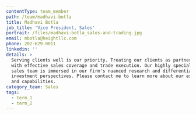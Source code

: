 ```yaml
---
contentType: team_member
path: /team/madhavi-botla
title: Madhavi Botla
job_title: 'Vice President, Sales'
portrait: /files/madhavi-botla_sales-and-trading.jpg
email: mbotla@heightllc.com
phone: 202-629-0011
linkedin: ''
details: >
  Serving clients well is our priority. Treating our clients as partners starts
  with effective sales coverage and trade execution. Our highly specialized
  sales team is immersed in our firm's nuanced research and differentiated
  investment perspectives. Please contact me to learn more about our expertise
  and capabilities.
category_team: Sales
tags:
  - term_1
  - term_2
---
```


